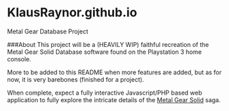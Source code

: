 # KlausRaynor.github.io
Metal Gear Database Project

###About
This project will be a (HEAVILY WIP) faithful recreation of the Metal Gear Solid Database software found on the Playstation 3 home console.  

More to be added to this README when more features are added, but as for now, it is very barebones (finished for a project).

When complete, expect a fully interactive Javascript/PHP based web application to fully explore the intricate details of the [Metal Gear Solid] saga.


[Metal Gear Solid]: http://en.wikipedia.org/wiki/Metal_Gear_Solid
